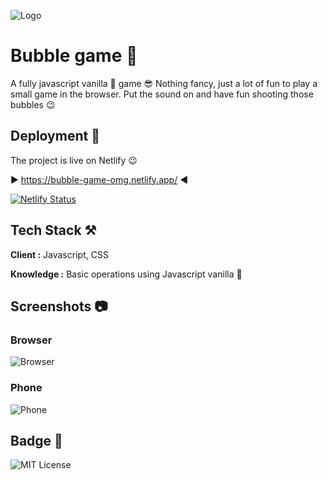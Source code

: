 ![Logo](https://i.ibb.co/Tq95cZw/doom-banner.webp)


# Bubble game 🔫

A fully javascript vanilla 🍦 game 😎 Nothing fancy, just a lot of fun to play a small game in the browser. Put the sound on and have fun shooting those bubbles 😉
## Deployment 🛫

The project is live on Netlify 😉

▶️ https://bubble-game-omg.netlify.app/ ◀️


[![Netlify Status](https://api.netlify.com/api/v1/badges/a6d56347-0372-4a54-810c-973db12cf25e/deploy-status)](https://app.netlify.com/sites/bubble-game-omg/deploys)
## Tech Stack ⚒️

**Client :** Javascript, CSS

**Knowledge :** Basic operations using Javascript vanilla 🍦
## Screenshots 📷

### Browser

![Browser](https://i.ibb.co/XyHSJc7/ezgif-com-gif-maker.webp)


### Phone

![Phone](https://i.ibb.co/dWxbtzs/ezgif-com-gif-maker-1.webp)




## Badge 🥇


![MIT License](https://img.shields.io/github/languages/code-size/Pierre747/Country-API)
